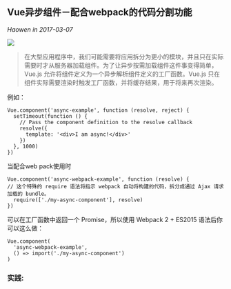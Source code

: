 ## Vue异步组件－配合webpack的代码分割功能
*Haowen in 2017-03-07*

![](http://function.withyoufriends.com/image/doc/170301.png)
> 在大型应用程序中，我们可能需要将应用拆分为更小的模块，并且只在实际需要时才从服务器加载组件。为了让异步按需加载组件这件事变得简单，Vue.js 允许将组件定义为一个异步解析组件定义的工厂函数。Vue.js 只在组件实际需要渲染时触发工厂函数，并将缓存结果，用于将来再次渲染。

例如：

    Vue.component('async-example', function (resolve, reject) {
      setTimeout(function () {
        // Pass the component definition to the resolve callback
        resolve({
          template: '<div>I am async!</div>'
        })
      }, 1000)
    })

当配合web pack使用时

    Vue.component('async-webpack-example', function (resolve) {
    // 这个特殊的 require 语法将指示 webpack 自动将构建的代码，拆分成通过 Ajax 请求加载的 bundle。
      require(['./my-async-component'], resolve)
    })

可以在工厂函数中返回一个 Promise，所以使用 Webpack 2 + ES2015 语法后你可以这么做：

    Vue.component(
      'async-webpack-example',
      () => import('./my-async-component')
    )

### 实践:
